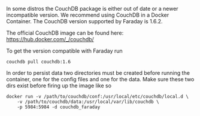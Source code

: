 In some distros the CouchDB package is either out of date or a newer incompatible version. We recommend using CouchDB in a Docker Container. The CouchDB version supported by Faraday is 1.6.2.

The official CouchDB image can be found here: https://hub.docker.com/_/couchdb/

To get the version compatible with Faraday run

```
couchdb pull couchdb:1.6
```

In order to persist data two directories must be created before running the container, one for the config files and one for the data. Make sure these two dirs exist before firing up the image like so

```
docker run -v /path/to/couchdb/conf:/usr/local/etc/couchdb/local.d \
    -v /path/to/couchdb/data:/usr/local/var/lib/couchdb \
    -p 5984:5984 -d couchdb_faraday
```